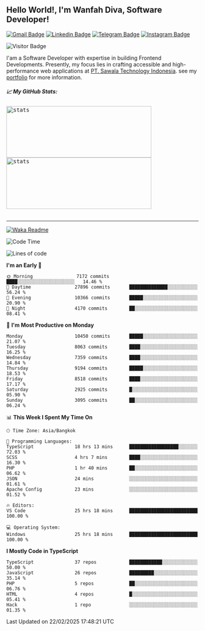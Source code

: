 ## Hello World!, I'm Wanfah Diva, Software Developer!

[![Gmail Badge](https://img.shields.io/badge/-Gmail-white?style=plastic&logo=Gmail&link=mailto:aditputrafirmansyah@gmail.com)](mailto:wanfahdivaa@gmail.com)
[![Linkedin Badge](https://img.shields.io/badge/-LinkedIn-blue?style=plastic&logo=Linkedin&link=https://www.linkedin.com/in/aditputrafirmansyah/)](https://www.linkedin.com/in/wanfahdiva/)
[![Telegram Badge](https://img.shields.io/badge/-Telegram-blue?style=plastic&logo=telegram&link=https://t.me/Adithya_13)](https://t.me/wanfahdiva)
[![Instagram Badge](https://img.shields.io/badge/-Instagram-white?style=plastic&logo=instagram&link=https://www.instagram.com/adithya_firmansyahputra/)](https://www.instagram.com/wnfhdva/)

![Visitor Badge](https://visitor-badge.laobi.icu/badge?page_id=wanfahdiva.wanfahdiva)

<p>
I'am a Software Developer with expertise in building Frontend Developments.
Presently, my focus lies in crafting accessible and high-performance web applications at  <a href="https://sawala/tech" target="_blank">PT. Sawala Technology Indonesia</a>. see my <a href="http://wanfahdiva-com.vercel.app/" target="_blank">portfolio</a> for more information.
</p>

<h5 align="left">
  
📈 **My GitHub Stats:**

</h5>

<div align="left">
<kbd>
  <img height="135em" width="380em" alt="stats" src="https://github-readme-stats-salesp07.vercel.app/api?username=wanfahdiva&count_private=true&show_icons=true&theme=react&rank_icon=github&border_radius=10&hide_title=true"></kbd>
</kbd>
<kbd>
    <img height="135em" width="380em" alt="stats" src="https://github-readme-activity-graph.vercel.app/graph?username=wanfahdiva&theme=react&hide_title=true"></kbd>
</div>

<br />

---

[![Waka Readme](https://github.com/wanfahdiva/wanfahdiva/actions/workflows/waka.yml/badge.svg)](https://github.com/wanfahdiva/wanfahdiva/actions/workflows/waka.yml)

<!--START_SECTION:waka-->
![Code Time](http://img.shields.io/badge/Code%20Time-1%2C736%20hrs%2010%20mins-blue)

![Lines of code](https://img.shields.io/badge/From%20Hello%20World%20I%27ve%20Written-22.4%20million%20lines%20of%20code-blue)

**I'm an Early 🐤** 

```text
🌞 Morning                7172 commits        ████░░░░░░░░░░░░░░░░░░░░░   14.46 % 
🌆 Daytime                27896 commits       ██████████████░░░░░░░░░░░   56.24 % 
🌃 Evening                10366 commits       █████░░░░░░░░░░░░░░░░░░░░   20.90 % 
🌙 Night                  4170 commits        ██░░░░░░░░░░░░░░░░░░░░░░░   08.41 % 
```
📅 **I'm Most Productive on Monday** 

```text
Monday                   10450 commits       █████░░░░░░░░░░░░░░░░░░░░   21.07 % 
Tuesday                  8063 commits        ████░░░░░░░░░░░░░░░░░░░░░   16.25 % 
Wednesday                7359 commits        ████░░░░░░░░░░░░░░░░░░░░░   14.84 % 
Thursday                 9194 commits        █████░░░░░░░░░░░░░░░░░░░░   18.53 % 
Friday                   8518 commits        ████░░░░░░░░░░░░░░░░░░░░░   17.17 % 
Saturday                 2925 commits        █░░░░░░░░░░░░░░░░░░░░░░░░   05.90 % 
Sunday                   3095 commits        ██░░░░░░░░░░░░░░░░░░░░░░░   06.24 % 
```


📊 **This Week I Spent My Time On** 

```text
🕑︎ Time Zone: Asia/Bangkok

💬 Programming Languages: 
TypeScript               18 hrs 13 mins      ██████████████████░░░░░░░   72.03 % 
SCSS                     4 hrs 7 mins        ████░░░░░░░░░░░░░░░░░░░░░   16.30 % 
PHP                      1 hr 40 mins        ██░░░░░░░░░░░░░░░░░░░░░░░   06.62 % 
JSON                     24 mins             ░░░░░░░░░░░░░░░░░░░░░░░░░   01.61 % 
Apache Config            23 mins             ░░░░░░░░░░░░░░░░░░░░░░░░░   01.52 % 

🔥 Editors: 
VS Code                  25 hrs 18 mins      █████████████████████████   100.00 % 

💻 Operating System: 
Windows                  25 hrs 18 mins      █████████████████████████   100.00 % 
```

**I Mostly Code in TypeScript** 

```text
TypeScript               37 repos            ████████████░░░░░░░░░░░░░   50.00 % 
JavaScript               26 repos            █████████░░░░░░░░░░░░░░░░   35.14 % 
PHP                      5 repos             ██░░░░░░░░░░░░░░░░░░░░░░░   06.76 % 
HTML                     4 repos             █░░░░░░░░░░░░░░░░░░░░░░░░   05.41 % 
Hack                     1 repo              ░░░░░░░░░░░░░░░░░░░░░░░░░   01.35 % 
```




 Last Updated on 22/02/2025 17:48:21 UTC
<!--END_SECTION:waka-->
